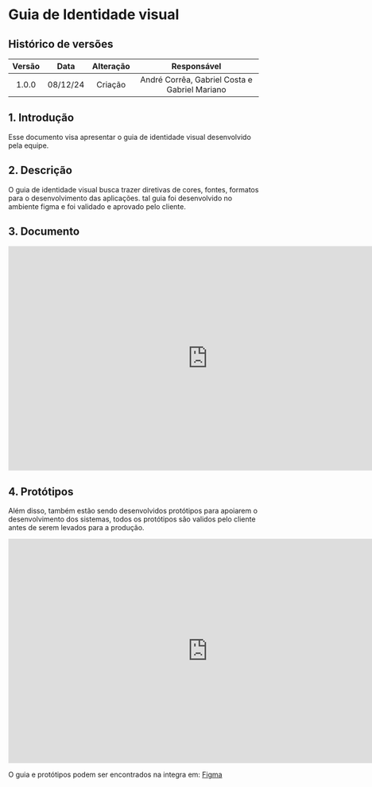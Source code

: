 # Guia de Identidade visual

## Histórico de versões

| Versão |   Data   |                Alteração                            |        Responsável              |
| :----: | :------: | :-------------------------------------:             |   :------------------------:    |
| 1.0.0  | 08/12/24 |                 Criação                             | André Corrêa, Gabriel Costa e Gabriel Mariano  |

## 1. Introdução

Esse documento visa apresentar o guia de identidade visual desenvolvido pela equipe.

## 2. Descrição

O guia de identidade visual busca trazer diretivas de cores, fontes, formatos para o desenvolvimento das aplicações. tal guia foi desenvolvido no ambiente figma e foi validado e aprovado pelo cliente.

## 3. Documento

<iframe style="border: 1px solid rgba(0, 0, 0, 0.1);" width="800" height="450" src="https://embed.figma.com/design/lGgbvDwyutTudeTBpzdGzM/Arandu-(v.1.0)?node-id=28-43&embed-host=share" allowfullscreen></iframe>


## 4. Protótipos

Além disso, também estão sendo desenvolvidos protótipos para apoiarem o desenvolvimento dos sistemas, todos os protótipos são validos pelo cliente antes de serem levados para a produção.

<iframe style="border: 1px solid rgba(0, 0, 0, 0.1);" width="800" height="450" src="https://embed.figma.com/design/lGgbvDwyutTudeTBpzdGzM/Arandu-(v.1.0)?node-id=0-1&embed-host=share" allowfullscreen></iframe>

O guia e protótipos podem ser encontrados na integra em: [Figma](https://www.figma.com/design/lGgbvDwyutTudeTBpzdGzM/Arandu-(v.1.0)?node-id=28-43&t=P484QBUL43jwIroS-1)